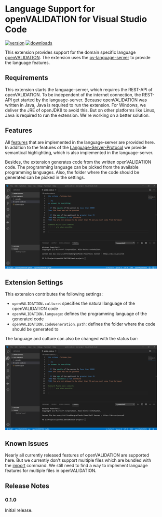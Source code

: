 # Language Support for openVALIDATION for Visual Studio Code

[![version](https://vsmarketplacebadge.apphb.com/version/openVALIDATION.vscode-ov.svg)](https://marketplace.visualstudio.com/items?itemName=James-Yu.latex-workshop)
[![downloads](https://vsmarketplacebadge.apphb.com/downloads-short/openVALIDATION.vscode-ov.svg)](https://vsmarketplacebadge.apphb.com/downloads-short/James-Yu.latex-workshop.svg)

This extension provides support for the domain specific language [openVALIDATION](https://github.com/openvalidation/openvalidation).
The extension uses the [ov-language-server](https://github.com/openvalidation/ov-language-server) to provide the language features.

## Requirements

This extension starts the language-server, which requires the REST-API of openVALIDATION. To be independent of the internet connection, the REST-API get started by the language-server. Because openVALIDATION was written in Java, Java is required to run the extension.
For Windows, we deliver the JRE of openJDK8 to avoid this. But on other platforms like Linux, Java is required to run the extension. We're working on a better solution.

## Features

All [features](https://github.com/openvalidation/ov-language-server#implemented-features-of-the-protocol) that are implemented in the language-server are provided here. In addition to the features of the [Language-Server-Protocol](https://microsoft.github.io/language-server-protocol/) we provide semantical highlighting, which is also implemented in the language-server.

Besides, the extension generates code from the written openVALIDATION code.
The programming language can be picked from the available programming languages.
Also, the folder where the code should be generated can be picked in the settings.

![General features](images/vscode-ov.gif)

## Extension Settings

This extension contributes the following settings:

- `openVALIDATION.culture`: specifies the natural language of the openVALIDATION code
- `openVALIDATION.language`: defines the programming language of the generated code
- `openVALIDATION.codeGeneration.path`: defines the folder where the code should be generated to

The language and culture can also be changed with the status bar:

![Changing with status bar](images/status-bar.gif)

## Known Issues

Nearly all currently released features of openVALIDATION are supported here. But we currently don't support multiple files which are bundled with the [import](https://docs.openvalidation.io/grammatik/strukturierung-des-regelwerkes#splitting-the-set-of-rules-into-several-files) command. We still need to find a way to implement language features for multiple files in openVALIDATION.

## Release Notes

### 0.1.0

Initial release.
